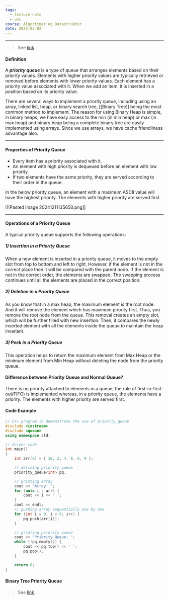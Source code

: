 ```yaml
---
tags:
  - lecture-note
  - uni
course: Algoritmer og Datastruktur
date: 2025-02-02
---
```

--- 
> See [link](https://www.geeksforgeeks.org/priority-queue-set-1-introduction/)

#### Definition
A ***priority queue*** is a type of queue that arranges elements based on their priority values. Elements with higher priority values are typically retrieved or removed before elements with lower priority values. Each element has a priority value associated with it. When we add an item, it is inserted in a position based on its priority value.

There are several ways to implement a priority queue, including using an array, linked list, heap, or binary search tree, [[Binary Tree]] being the most common method to implement. The reason for using Binary Heap is simple, in binary heaps, we have easy access to the min (in min heap) or max (in max heap) and binary heap being a complete binary tree are easily implemented using arrays. Since we use arrays, we have cache friendliness advantage also.

---

#### Properties of Priority Queue
- Every item has a priority associated with it.
- An element with high priority is dequeued before an element with low priority.
- If two elements have the same priority, they are served according to their order in the queue.

In the below priority queue, an element with a maximum ASCII value will have the highest priority. The elements with higher priority are served first.

![[Pasted image 20241211135650.png]]

---

#### Operations of a Priority Queue
A typical priority queue supports the following operations:
##### 1) Insertion in a Priority Queue
When a new element is inserted in a priority queue, it moves to the empty slot from top to bottom and left to right. However, if the element is not in the correct place then it will be compared with the parent node. If the element is not in the correct order, the elements are swapped. The swapping process continues until all the elements are placed in the correct position.

##### 2) Deletion in a Priority Queue
As you know that in a max heap, the maximum element is the root node. And it will remove the element which has maximum priority first. Thus, you remove the root node from the queue. This removal creates an empty slot, which will be further filled with new insertion. Then, it compares the newly inserted element with all the elements inside the queue to maintain the heap invariant.

##### 3) Peek in a Priority Queue
This operation helps to return the maximum element from Max Heap or the minimum element from Min Heap without deleting the node from the priority queue.

#### Difference between Priority Queue and Normal Queue?
There is no priority attached to elements in a queue, the rule of first-in-first-out(FIFO) is implemented whereas, in a priority queue, the elements have a priority. The elements with higher priority are served first.

#### Code Example

```cpp
// C++ program to demonstrate the use of priority_queue
#include <iostream>
#include <queue>
using namespace std;

// driver code
int main()
{
    int arr[6] = { 10, 2, 4, 8, 6, 9 };

    // defining priority queue
    priority_queue<int> pq;

    // printing array
    cout << "Array: ";
    for (auto i : arr) {
        cout << i << ' ';
    }
    cout << endl;
    // pushing array sequentially one by one
    for (int i = 0; i < 6; i++) {
        pq.push(arr[i]);
    }

    // printing priority queue
    cout << "Priority Queue: ";
    while (!pq.empty()) {
        cout << pq.top() << ' ';
        pq.pop();
    }

    return 0;
}
```


#### Binary Tree Priority Queue
> See [link](https://www.geeksforgeeks.org/priority-queue-using-binary-heap/)

